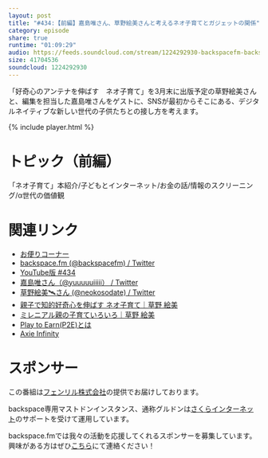 ```yaml
---
layout: post
title: "#434:【前編】嘉島唯さん、草野絵美さんと考えるネオ子育てとガジェットの関係"
category: episode
share: true
runtime: "01:09:29"
audio: https://feeds.soundcloud.com/stream/1224292930-backspacefm-backspacefm-434-1.mp3
size: 41704536
soundcloud: 1224292930
---
```


「好奇心のアンテナを伸ばす　ネオ子育て」を3月末に出版予定の草野絵美さんと、編集を担当した嘉島唯さんをゲストに、SNSが最初からそこにある、デジタルネイティブな新しい世代の子供たちとの接し方を考えます。

{% include player.html %}

# トピック（前編）
「ネオ子育て」本紹介/子どもとインターネット/お金の話/情報のスクリーニング/α世代の価値観

# 関連リンク
* [お便りコーナー](https://forms.gle/qmLFRXFMjn7cZPpJ8)
* [backspace.fm (@backspacefm) / Twitter](https://twitter.com/backspacefm)
* [YouTube版 #434](https://note.com/backspacefm/n/nb164981e6aae)
* [嘉島唯さん（@yuuuuuiiiii） / Twitter](https://twitter.com/yuuuuuiiiii)
* [草野絵美🛰️さん (@neokosodate) / Twitter](https://twitter.com/neokosodate)
* [親子で知的好奇心を伸ばす ネオ子育て｜草野 絵美](https://www.amazon.co.jp/dp/4484222078?&linkCode=sl1&tag=driftking-22&linkId=e805b064403638f12896ad7d5190f93f&language=ja_JP&ref_=as_li_ss_tl)
* [ミレニアル親の子育ていろいろ｜草野 絵美](https://note.com/emikusano/m/m0f7a4e8ac2fd)
* [Play to Earn(P2E)とは](https://www.fisco.co.jp/media/crypto/play-to-earn/)
* [Axie Infinity](https://axieinfinity.com/)

# スポンサー
この番組は[フェンリル株式会社](https://www.fenrir-inc.com/jp/)の提供でお届けしております。

backspace専用マストドンインスタンス、通称グルドンは[さくらインターネット](https://www.sakura.ad.jp/)のサポートを受けて運用しています。

backspace.fmでは我々の活動を応援してくれるスポンサーを募集しています。興味がある方はぜひ[こちら](mailto:drikin+backspacefm@gmail.com)にて連絡ください！
